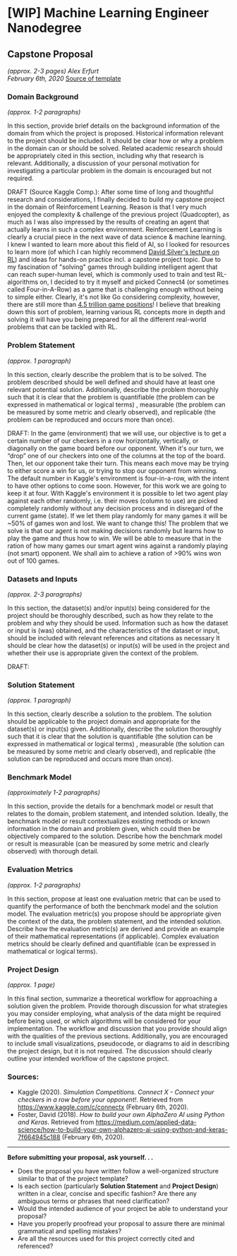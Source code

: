 # [WIP] Machine Learning Engineer Nanodegree
## Capstone Proposal
_(approx. 2-3 pages)_
_Alex Erfurt_  
_February 6th, 2020_
[Source of template](https://github.com/udacity/machine-learning/blob/master/projects/capstone/capstone_proposal_template.md)

### Domain Background
_(approx. 1-2 paragraphs)_

In this section, provide brief details on the background information of the domain from which the project is proposed. Historical information relevant to the project should be included. It should be clear how or why a problem in the domain can or should be solved. Related academic research should be appropriately cited in this section, including why that research is relevant. Additionally, a discussion of your personal motivation for investigating a particular problem in the domain is encouraged but not required.

DRAFT (Source Kaggle Comp.):
After some time of long and thoughtful research and considerations, I finally decided to build my capstone project in the domain of Reinforcement Learning. Reason is that I very much enjoyed the complexity & challenge of the previous project (Quadcopter), as much as I was also impressed by the results of creating an agent that actually learns in such a complex environment. Reinforcement Learning is clearly a crucial piece in the next wave of data science & machine learning. I knew I wanted to learn more about this field of AI, so I looked for resources to learn more (of which I can highly recommend [David Silver's lecture on RL](http://www0.cs.ucl.ac.uk/staff/d.silver/web/Teaching.html)) and ideas for hands-on practice incl. a capstone project topic. Due to my fascination of "solving" games through building intelligent agent that can reach super-human level, which is commonly used to train and test RL-algorithms on, I decided to try it myself and picked Connect4 (or sometimes called Four-in-A-Row) as a game that is challenging enough without being to simple either. Clearly, it's not like Go considering complexity, however, there are still more than [4.5 trillion game positions](https://medium.com/applied-data-science/how-to-build-your-own-alphazero-ai-using-python-and-keras-7f664945c188)! I believe that breaking down this sort of problem, learning various RL concepts more in depth and solving it will have you being prepared for all the different real-world problems that can be tackled with RL.

### Problem Statement
_(approx. 1 paragraph)_

In this section, clearly describe the problem that is to be solved. The problem described should be well defined and should have at least one relevant potential solution. Additionally, describe the problem thoroughly such that it is clear that the problem is quantifiable (the problem can be expressed in mathematical or logical terms) , measurable (the problem can be measured by some metric and clearly observed), and replicable (the problem can be reproduced and occurs more than once).

DRAFT:
In the game (environment) that we will use, our objective is to get a certain number of our checkers in a row horizontally, vertically, or diagonally on the game board before our opponent. When it's our turn, we “drop” one of our checkers into one of the columns at the top of the board. Then, let our opponent take their turn. This means each move may be trying to either score a win for us, or trying to stop our opponent from winning. The default number in Kaggle's environment is four-in-a-row, with the intent to have other options to come soon. However, for this work we are going to keep it at four.
With Kaggle's environment it is possible to let two agent play against each other randomly, i.e. their moves (column to use) are picked completely randomly without any decision process and in disregard of the current game (state). If we let them play randomly for many games it will be ~50% of games won and lost. We want to change this! The problem that we solve is that our agent is not making decisions randomly but learns how to play the game and thus how to win. We will be able to measure that in the ration of how many games our smart agent wins against a randomly playing (not smart) opponent. We shall aim to achieve a ration of >90% wins won out of 100 games.

### Datasets and Inputs
_(approx. 2-3 paragraphs)_

In this section, the dataset(s) and/or input(s) being considered for the project should be thoroughly described, such as how they relate to the problem and why they should be used. Information such as how the dataset or input is (was) obtained, and the characteristics of the dataset or input, should be included with relevant references and citations as necessary It should be clear how the dataset(s) or input(s) will be used in the project and whether their use is appropriate given the context of the problem.

DRAFT:


### Solution Statement
_(approx. 1 paragraph)_

In this section, clearly describe a solution to the problem. The solution should be applicable to the project domain and appropriate for the dataset(s) or input(s) given. Additionally, describe the solution thoroughly such that it is clear that the solution is quantifiable (the solution can be expressed in mathematical or logical terms) , measurable (the solution can be measured by some metric and clearly observed), and replicable (the solution can be reproduced and occurs more than once).

### Benchmark Model
_(approximately 1-2 paragraphs)_

In this section, provide the details for a benchmark model or result that relates to the domain, problem statement, and intended solution. Ideally, the benchmark model or result contextualizes existing methods or known information in the domain and problem given, which could then be objectively compared to the solution. Describe how the benchmark model or result is measurable (can be measured by some metric and clearly observed) with thorough detail.

### Evaluation Metrics
_(approx. 1-2 paragraphs)_

In this section, propose at least one evaluation metric that can be used to quantify the performance of both the benchmark model and the solution model. The evaluation metric(s) you propose should be appropriate given the context of the data, the problem statement, and the intended solution. Describe how the evaluation metric(s) are derived and provide an example of their mathematical representations (if applicable). Complex evaluation metrics should be clearly defined and quantifiable (can be expressed in mathematical or logical terms).

### Project Design
_(approx. 1 page)_

In this final section, summarize a theoretical workflow for approaching a solution given the problem. Provide thorough discussion for what strategies you may consider employing, what analysis of the data might be required before being used, or which algorithms will be considered for your implementation. The workflow and discussion that you provide should align with the qualities of the previous sections. Additionally, you are encouraged to include small visualizations, pseudocode, or diagrams to aid in describing the project design, but it is not required. The discussion should clearly outline your intended workflow of the capstone project.

### Sources:
* Kaggle (2020). _Simulation Competitions. Connect X - Connect your checkers in a row before your opponent!_. Retrieved from https://www.kaggle.com/c/connectx (February 6th, 2020).
* Foster, David (2018). _How to build your own AlphaZero AI using Python and Keras_. Retrieved from https://medium.com/applied-data-science/how-to-build-your-own-alphazero-ai-using-python-and-keras-7f664945c188 (February 6th, 2020).

-----------

**Before submitting your proposal, ask yourself. . .**

- Does the proposal you have written follow a well-organized structure similar to that of the project template?
- Is each section (particularly **Solution Statement** and **Project Design**) written in a clear, concise and specific fashion? Are there any ambiguous terms or phrases that need clarification?
- Would the intended audience of your project be able to understand your proposal?
- Have you properly proofread your proposal to assure there are minimal grammatical and spelling mistakes?
- Are all the resources used for this project correctly cited and referenced?

